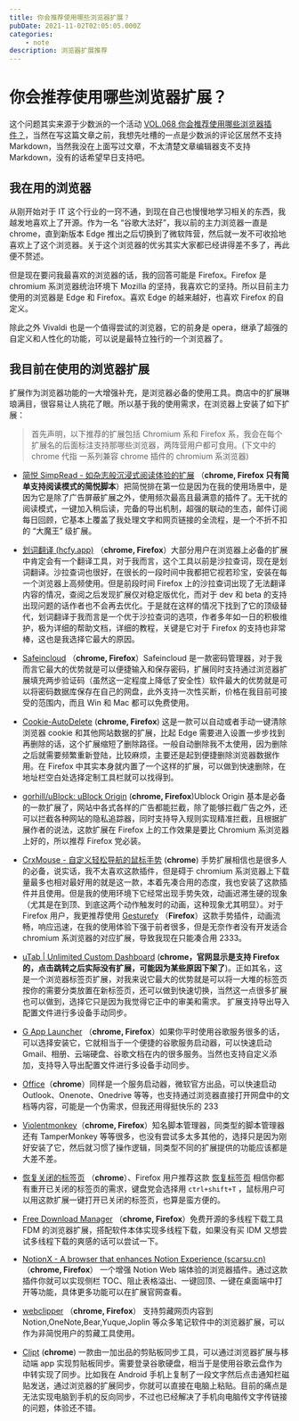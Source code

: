 ```yaml
---
title: 你会推荐使用哪些浏览器扩展？
pubDate: 2021-11-02T02:05:05.000Z
categories:
    - note
description: 浏览器扩展推荐
---
```


# 你会推荐使用哪些浏览器扩展？

这个问题其实来源于少数派的一个活动 [VOL.068 你会推荐使用哪些浏览器插件？](https://sspai.com/bullet/1635406400)，当然在写这篇文章之前，我想先吐槽的一点是少数派的评论区居然不支持 Markdown，当然我没在上面写过文章，不太清楚文章编辑器支不支持 Markdown，没有的话希望早日支持吧。

## 我在用的浏览器

从刚开始对于 IT 这个行业的一窍不通，到现在自己也慢慢地学习相关的东西，我越发地喜欢上了开源。作为一名 “谷歌大法好”，我以前的主力浏览器一直是 chrome，直到新版本 Edge 推出之后切换到了微软阵营，然后就一发不可收拾地喜欢上了这个浏览器。关于这个浏览器的优劣其实大家都已经讲得差不多了，再此便不赘述。

但是现在要问我最喜欢的浏览器的话，我的回答可能是 Firefox。Firefox 是 chromium 系浏览器统治环境下 Mozilla 的坚持，我喜欢它的坚持。所以目前主力使用的浏览器是 Edge 和 Firefox。喜欢 Edge 的越来越好，也喜欢 Firefox 的自定义。

除此之外 Vivaldi 也是一个值得尝试的浏览器，它的前身是 opera，继承了超强的自定义和人性化的功能，可以说是最特立独行的一个浏览器了。

## 我目前在使用的浏览器扩展

扩展作为浏览器功能的一大增强补充，是浏览器必备的使用工具。商店中的扩展琳琅满目，很容易让人挑花了眼。所以基于我的使用需求，在浏览器上安装了如下扩展：

> 首先声明，以下推荐的扩展包括 Chromium 系和 Firefox 系，我会在每个扩展名的后面标注支持那哪些浏览器，两阵营用户都可食用。(下文中的 chrome 代指 一系列兼容 chrome 插件的 chromium 系浏览器)

- [简悦 SimpRead - 如杂志般沉浸式阅读体验的扩展](https://simpread.pro/) （**chrome, Firefox 只有简单支持阅读模式的简悦脚本**）把简悦排在第一位是因为在我的使用场景中，是因为它是除了广告屏蔽扩展之外，使用频次最高且最满意的插件了。无干扰的阅读模式，一键加入稍后读，完备的导出机制，超强的联动的生态，邮件订阅每日回顾，它基本上覆盖了我处理文字和网页链接的全流程，是一个不折不扣的 “大魔王” 级扩展。
- [划词翻译 (hcfy.app)](https://hcfy.app/) （**chrome, Firefox**）大部分用户在浏览器上必备的扩展中肯定会有一个翻译工具，对于我而言，这个工具以前是沙拉查词，现在是划词翻译。沙拉查词也很好，在很长的一段时间中我都把它视若珍宝，安装在每一个浏览器上高频使用。但是前段时间 Firefox 上的沙拉查词出现了无法翻译内容的情况，查阅之后发现扩展仅对稳定版优化，而对于 dev 和 beta 的支持出现问题的话作者也不会再去优化。于是就在这样的情况下找到了它的顶级替代，划词翻译于我而言是一个优于沙拉查词的选项，作者多年如一日的积极维护，极为详细的帮助文档，详细的教程，关键是它对于 Firefox 的支持也非常棒，这也是我选择它最大的原因。
- [Safeincloud](https://www.safe-in-cloud.com/) （**chrome, Firefox**）Safeincloud 是一款密码管理器，对于我而言它最大的优势就是可以便捷输入和保存密码，扩展同时支持通过浏览器扩展填充两步验证码（虽然这一定程度上降低了安全性）软件最大的优势就是可以将密码数据库保存在自己的网盘，此外支持一次性买断，价格在我目前可接受的范围内，而且 Win 和 Mac 都可以免费使用。
- [Cookie-AutoDelete](https://github.com/Cookie-AutoDelete/Cookie-AutoDelete) (**chrome, Firefox**) 这是一款可以自动或者手动一键清除浏览器 cookie 和其他网站数据的扩展，比起 Edge 需要进入设置一步步找到再删除的话，这个扩展缩短了删除路径。一般自动删除我不太使用，因为删除之后就需要频繁重新登陆，比较麻烦，主要还是起到便捷删除浏览器数据作用。在 Firefox 中其实本身就内置了一个这样的扩展，可以做到快速删除，在地址栏空白处选择定制工具栏就可以找得到。

- [gorhill/uBlock: uBlock Origin](https://github.com/gorhill/uBlock) (**chrome, Firefox**)Ublock Origin 基本是必备的一款扩展了，网站中各式各样的广告都能拦截，除了能够拦截广告之外，还可以拦截各种网站的隐私追踪器，同时支持导入规则实现精准拦截，且根据扩展作者的说法，这款扩展在 Firefox 上的工作效果是要比 Chromium 系浏览器上好的，所以推荐 Firefox 党必装。
- [CrxMouse - 自定义轻松导航的鼠标手势](https://crxmouse.com/zh-hans/) (**chrome**) 手势扩展相信也是很多人的必备，说实话，我不太喜欢这款插件，但是碍于 chromium 系浏览器上下载量最多也相对最好用的就是这一款，本着先凑合用的态度，我也安装了这款插件并且使用。但是我的使用环境下它经常出现手势失效，动画迟滞生硬的现象（尤其是在到顶、到底这两个动作触发时的动画，这种现象尤其明显）。对于 Firefox 用户，我更推荐使用 [Gesturefy](https://github.com/Robbendebiene/Gesturefy) （**Firefox**）这款手势插件，动画流畅，响应迅速，在我的使用体验下强于前者很多，但是无奈作者没有开发适合 chromium 系浏览器的对应扩展，导致我现在只能凑合用 2333。
- [uTab | Unlimited Custom Dashboard](https://utab.io/) (**chrome，官网显示是支持 Firefox 的，点击跳转之后实际没有扩展，可能因为某些原因下架了**)。正如其名，这是一个浏览器标签页扩展，对我来说它最大的优势就是可以将一大堆的标签页按你的需要分类放置在新标签页，还可以做到快速切换，当然这一点很多扩展也可以做到，选择它只是因为我觉得它正中的审美和需求。 扩展支持导出导入配置文件进行多设备手动同步。
- [G App Launcher](https://apps.jeurissen.co/g-app-launcher) （**chrome, Firefox**）如果你平时使用谷歌服务很多的话，可以选择安装它，它就相当于一个便捷的谷歌服务启动器，可以快速启动 Gmail、相册、云端硬盘、谷歌文档在内的很多服务。当然也支持自定义添加，支持导入导出配置文件进行多设备手动同步。
- [Office](https://chrome.google.com/webstore/detail/office/ndjpnladcallmjemlbaebfadecfhkepb)（**chrome**）同样是一个服务启动器，微软官方出品，可以快速启动 Outlook、Onenote、Onedrive 等等，也支持通过浏览器直接打开网盘中的文档等内容，可能是一个伪需求，但我还用得挺快乐的 233
- [Violentmonkey](https://violentmonkey.github.io/)（**chrome, Firefox**）知名脚本管理器，同类型的脚本管理器还有 TamperMonkey 等等很多，也没有尝试多太多其他的，选择只是因为刚好安装了它，然后就习惯了操作逻辑，同类型不同的扩展提供的功能应该都是大差不差。
- [恢复关闭的标签页](https://chrome.google.com/webstore/detail/recover-closed-tab/kmnmkpgmneeokldcmfcgjppgpcfecoed) （**chrome**）、Firefox 用户推荐这款 [恢复标签页](https://addons.mozilla.org/zh-CN/firefox/addon/%E6%81%A2%E5%A4%8D%E6%A0%87%E7%AD%BE%E9%A1%B5/) 相信你都有重开已关闭的标签页的需求，键盘党会选择用 `ctrl+shift+T` ，鼠标用户可以用这款扩展一键打开已关闭的标签页，也算是蛮方便的。
- [Free Download Manager](https://www.freedownloadmanager.org/zh/) （**chrome, Firefox**）免费开源的多线程下载工具 FDM 的浏览器扩展，搭配软件本体实现多线程下载，如果没有买 IDM 又想尝试多线程下载的爽感的话可以尝试一下。
- [NotionX - A browser that enhances Notion Experience (scarsu.cn)](http://www.scarsu.cn/notionx/?S=0491cen4cv7d)（**chrome, Firefox**） 一个增强 Notion Web 端体验的浏览器插件。通过这款插件你就可以实现侧栏 TOC、阻止表格溢出、一键回顶、一键在桌面端中打开等功能，具体更多功能可以在扩展官网查看。
- [webclipper](https://github.com/webclipper/web-clipper) （**chrome, Firefox**） 支持剪藏网页内容到 Notion,OneNote,Bear,Yuque,Joplin 等众多笔记软件中的浏览器扩展，可以作为非简悦用户的剪藏工具使用。
- [Clipt](https://chrome.google.com/webstore/detail/clipt/ngpicahlgepngcpigiiebnheihgbaenh) (**chrome**) 一款由一加出品的剪贴板同步工具，可以通过浏览器扩展与移动端 app 实现剪贴板同步。需要登录谷歌硬盘，相当于是使用谷歌云盘作为中转实现了同步。比如我在 Android 手机上复制了一段文字然后点击通知栏磁贴发送，通过浏览器的扩展同步，你就可以直接在电脑上粘贴。目前的痛点是无法实现电脑到手机的反向同步，不过也已经解决了手机向电脑传文字传链接的问题，体验还不错。
